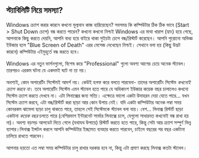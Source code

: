 



<h2>স্ট্যাবিলিটি নিয়ে সমস্যা?</h2>

Windows ক্র্যাশ করার কারনে কখনো মূল্যবান কাজ হারিয়েছেন? সবসময় কি কম্পিউটার ঠিক ঠিক ভাবে (Start > Shut Down চেপে) বন্ধ করতে পারেন? কখনো কখনো নিশ্চই Windows এর মাথা খারাপ (হ্যাং) হয়ে গেছে, আপনাকে কিছু করতে দেয়নি, আপনি বাধ্য হয়ে বাইরে থাকা সুইচটা চেপে বন্ধ/রিস্টার্ট করেছেন। আপনি পুরোনো অভিজ্ঞ ইউজার হলে "Blue Screen of Death" এরর মেসেজ দেখেছেন নিশ্চই। সেখানে বলা হয় (কিছু উদ্ভট কারনে) কম্পিউটার এইমুহূর্তে বন্ধ করতে হবে।

Windows এর নতুন ভার্সনগুলো, বিশেষ করে "Professional" গুলো অবশ্য আগের চেয়ে অনেক স্ট্যাবল। তারপরও এরকম ঘটনা যে একদমই ঘটে না তা নয়।

অবশ্যই, কোন অপারেটিং সিস্টেমই আদর্শ নয়। কেউই হলফ করে বলতে পারবেনা- তাদের অপারেটিং সিস্টেম <i>কখনোই ক্র্যাশ করবে না</i>। তবে অপারেটিং সিস্টেম এমন স্ট্যাবল হতে পারে যে অধিকাংশ ইউজার কয়েক বছর চালালেও কখনো সিস্টেম ক্র্যাশ করতে দেখবে না। এটা লিনাক্সের জন্য সত্যি। এক্ষেত্রে ভালো একটা উদাহরন দেয়া যেতে পারে... যখন সিস্টেম ক্র্যাশ করবে, এটা বন্ধ/রিস্টার্ট করা ছাড়া আর কোন উপায় নেই। যদি একটা কম্পিউটার অনেক লম্বা সময় কোনরকম ঝামেলা ছাড়া চালু থাকতে পারে, তাহলে সেই সিস্টেমকে স্ট্যাবল বলা যায়। বেশ... লিনাক্স রিস্টার্ট ছাড়া একটানা <i>কয়েক বছর</i> চলতে পারে (বেশিরভাগ ইন্টারনেট সার্ভার লিনাক্সে চলে, যেগুলো সাধারনত কখনোই বন্ধ রাখা হয় না)। অবশ্য বড়সড় আপডেট দিতে গেলে (যথাযথ উপায়ে) রিস্টার্ট করতে হতে পারে, কিন্তু সেটা আর ক্র্যাশ সম্পুর্ণ ভিন্ন ব্যাপার।লিনাক্স ইন্সটল করলে আপনি কম্পিউটার ইচ্ছামত ব্যবহার করতে পারবেন, চাইলে বছরের পর বছর একটানা চালিয়ে রাখতে পারবেন।

আপনার হয়তো এত লম্বা সময় কম্পিউটার চালু রাখার দরকার হবে না, কিন্তু এটা প্রমাণ করছে লিনাক্স কতটা স্ট্যাবল।




